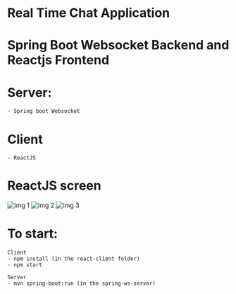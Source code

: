 # Real Time Chat Application
# Spring Boot Websocket Backend and Reactjs Frontend

# Server:
    - Spring boot Websocket

# Client
    - ReactJS

# ReactJS screen

![img 1](https://github.com/HimanshuKumarSahu/Real-Time-Chat-Application/assets/125769379/5518a9bb-95a9-42e6-aa45-7e8ca0d193cd)
![img 2](https://github.com/HimanshuKumarSahu/Real-Time-Chat-Application/assets/125769379/d17ab868-8ba2-4db7-a709-0a82423b5cb7)
![img 3](https://github.com/HimanshuKumarSahu/Real-Time-Chat-Application/assets/125769379/33de2083-d42a-4103-81fc-191fb3b4796b)



# To start:
    
    Client
    - npm install (in the react-client folder)
    - npm start
    
    Server
    - mvn spring-boot:run (in the spring-ws-server)
